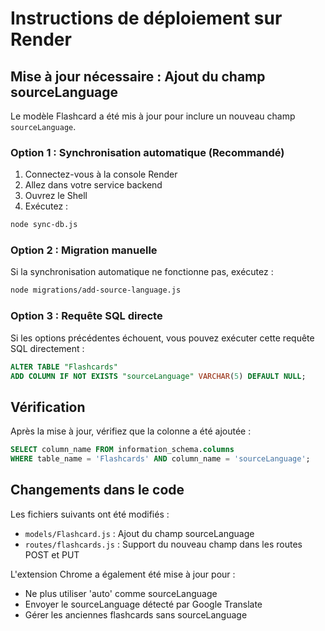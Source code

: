 # Instructions de déploiement sur Render

## Mise à jour nécessaire : Ajout du champ sourceLanguage

Le modèle Flashcard a été mis à jour pour inclure un nouveau champ `sourceLanguage`. 

### Option 1 : Synchronisation automatique (Recommandé)

1. Connectez-vous à la console Render
2. Allez dans votre service backend
3. Ouvrez le Shell
4. Exécutez :
```bash
node sync-db.js
```

### Option 2 : Migration manuelle

Si la synchronisation automatique ne fonctionne pas, exécutez :
```bash
node migrations/add-source-language.js
```

### Option 3 : Requête SQL directe

Si les options précédentes échouent, vous pouvez exécuter cette requête SQL directement :
```sql
ALTER TABLE "Flashcards"
ADD COLUMN IF NOT EXISTS "sourceLanguage" VARCHAR(5) DEFAULT NULL;
```

## Vérification

Après la mise à jour, vérifiez que la colonne a été ajoutée :
```sql
SELECT column_name FROM information_schema.columns 
WHERE table_name = 'Flashcards' AND column_name = 'sourceLanguage';
```

## Changements dans le code

Les fichiers suivants ont été modifiés :
- `models/Flashcard.js` : Ajout du champ sourceLanguage
- `routes/flashcards.js` : Support du nouveau champ dans les routes POST et PUT

L'extension Chrome a également été mise à jour pour :
- Ne plus utiliser 'auto' comme sourceLanguage
- Envoyer le sourceLanguage détecté par Google Translate
- Gérer les anciennes flashcards sans sourceLanguage